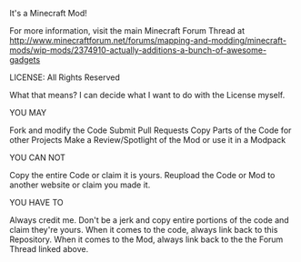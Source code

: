 It's a Minecraft Mod!

For more information, visit the main Minecraft Forum Thread at http://www.minecraftforum.net/forums/mapping-and-modding/minecraft-mods/wip-mods/2374910-actually-additions-a-bunch-of-awesome-gadgets



LICENSE:
All Rights Reserved

What that means? I can decide what I want to do with the License myself.


YOU MAY

Fork and modify the Code
Submit Pull Requests
Copy Parts of the Code for other Projects
Make a Review/Spotlight of the Mod or use it in a Modpack


YOU CAN NOT

Copy the entire Code or claim it is yours.
Reupload the Code or Mod to another website or claim you made it.


YOU HAVE TO

Always credit me. Don't be a jerk and copy entire portions of the code and claim they're yours.
When it comes to the code, always link back to this Repository.
When it comes to the Mod, always link back to the the Forum Thread linked above.
